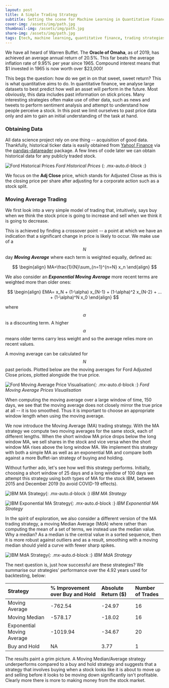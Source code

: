 ```yaml
---
layout: post
title: A Simple Trading Strategy
subtitle: Setting the scene for Machine Learning in Quantitative Finance
cover-img: /assets/img/path.jpg
thumbnail-img: /assets/img/path.jpg
share-img: /assets/img/path.jpg
tags: [tech, machine learning, quantitative finance, trading strategies]
---
```


We have all heard of Warren Buffet. The **Oracle of Omaha**, as of 2019, has achieved an average annual return of 20.5%. This far beats the average inflation rate of 9.95% per year since 1965. Compound interest means that $1 invested in 1965 is now worth over $23,000!

This begs the question: how do we get in on that sweet, sweet return? This is what quantitative aims to do. In quantitative finance, we analyse large datasets to best predict how well an asset will perform in the future. Most obviously, this data includes past information on stick prices. Many interesting strategies often make use of other data, such as news and tweets to perform sentiment analysis and attempt to understand how people perceive a stock. In this post we limit ourselves to past price data only and aim to gain an initial understanding of the task at hand.

### Obtaining Data

All data science project rely on one thing -- acquisition of good data. Thankfully, historical ticker data is easily obtained from [Yahoo! Finance](https://uk.finance.yahoo.com/?guccounter=1&guce_referrer=aHR0cHM6Ly93d3cuZ29vZ2xlLmNvbS8&guce_referrer_sig=AQAAAIbB0AKO_tF2jF5VE9Z2EySf8LfQTP9IWgtDh_NGUpJ0rG1wfDAKmigwoPF4Bnkp1Go9tV2v__3-0Fr3GoGOX7S49x3iI48ii-Ztg4Q8udMSFhwo3kvvvEViGBCcmmXqx2MyIW6cDg0E1Xuvd7zIZqBJ9uJX4XE3POn6cywbAI0f) via the [pandas-datareader](https://pandas-datareader.readthedocs.io/en/latest/#) package. A few lines of code later we can obtain historical data for any publicly traded stock. 

![Ford Historical Prices](/assets/blog/tech_blog/2020-07-09-tech-blog-A-Simple-Trading-Strategy/Ford_historical_prices_table.png)
*Ford Historical Prices*
{: .mx-auto.d-block :}

We focus on the **Adj Close** price, which stands for Adjusted Close as this is the closing price per share after adjusting for a corporate action such as a stock split. 

### Moving Average Trading

We first look into a very simple model of trading that, intuitively, says buy when we think the stock price is going to increase and sell when we think it is going to decrease. 

This is achieved by finding a crossover point -- a point at which we have an indication that a significant change in price is likely to occur. We make use of a $$ N $$ day ***Moving Average*** where each term is weighted equally, defined as:

$$
    \begin{align}
        MA=\frac{1}{N}\sum_{n=1}^{n=N} x_n
    \end{align}
$$

We also consider an ***Exponential Moving Average*** more recent terms are weighted more than older ones:

$$
    \begin{align}
        EMA= x_N + (1-\alpha) x_{N-1} + (1-\alpha)^2 x_{N-2} + ... + (1-\alpha)^N x_0
    \end{align}
$$

where $$ \alpha $$ is a discounting term. A higher $$ \alpha $$ means older terms carry less weight and so the average relies more on recent values.

A moving average can be calculated for $$ N $$ past periods. Plotted below are the moving averages for Ford Adjusted Close prices, plotted alongside the true price.

![Ford Moving Average Price Visualisation](/assets/blog/tech_blog/2020-07-09-tech-blog-A-Simple-Trading-Strategy/MA_visualisation.png){: .mx-auto.d-block :}
*Ford Moving Average Prices Visualisation*

When computing the moving average over a large window of time, 150 days, we see that the moving average does not closely mirror the true price at all -- it is too smoothed. Thus it is important to choose an appropriate window length when using the moving average. 

We now introduce the Moving Average (MA) trading strategy. With the MA strategy we compute two moving averages for the same stock, each of different lengths. When the short window MA price drops below the long window MA, we sell shares in the stock and vice versa when the short window MA rises above the long window MA. We implement this strategy with both a simple MA as well as an exponential MA and compare both against a more Buffet-ian strategy of buying and holding. 

Without further ado, let's see how well this strategy performs. Initially, choosing a short window of 25 days and a long window of 100 days we attempt this strategy using both types of MA for the stock IBM, between 2015 and December 2019 (to avoid COVID-19 effects). 

![IBM MA Strategy](/assets/blog/tech_blog/2020-07-09-tech-blog-A-Simple-Trading-Strategy/25_100_IBM_MA.png){: .mx-auto.d-block :}
*IBM MA Strategy*

![IBM Exponential MA Strategy](/assets/blog/tech_blog/2020-07-09-tech-blog-A-Simple-Trading-Strategy/25_100_IBM_EMA.png){: .mx-auto.d-block :}
*IBM Exponential MA Strategy*

In the spirit of exploration, we also consider a different version of the MA trading strategy, a moving Median Average (MdA) where rather than computing the mean of a set of terms, we instead use the median value. Why a median? As a median is the central value in a sorted sequence, then it is more robust against outliers and as a result, smoothing with a moving median should yield a curve with fewer sharp spikes. 

![IBM MdA Strategy](/assets/blog/tech_blog/2020-07-09-tech-blog-A-Simple-Trading-Strategy/25_100_IBM_MdA.png){: .mx-auto.d-block :}
*IBM MdA Strategy*

The next question is, just how successful are these strategies? We summarise our strategies' performance over the 4.92 years used for backtesting, below:

| Strategy | % Improvement over Buy and Hold | Absolute Return ($) | Number of Trades |
| :------ |:--- | :--- | :--- |
| Moving Average | -762.54 | -24.97 | 16
| Moving Median | -578.17 | -18.02 | 16
| Exponential Moving Average | -1019.94 | -34.67 | 20
| Buy and Hold | NA | 3.77 | 1

The results paint a grim picture. A Moving Median/Average strategy underperforms compared to a buy and hold strategy and suggests that a strategy that involves buying when a stock looks like it is about to move up and selling before it looks to be moving down significantly isn't profitable. Clearly more there is more to making money from the stock market. 
